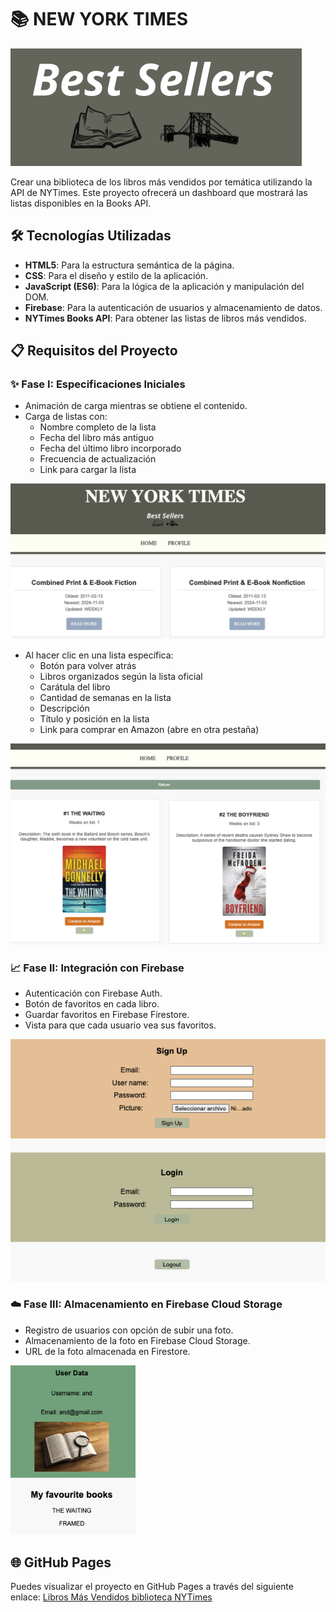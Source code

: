 # 📚 NEW YORK TIMES

![Fase I](https://raw.githubusercontent.com/Andperman/biblioteca_NYT/main/media/bestsellers.png
)

Crear una biblioteca de los libros más vendidos por temática utilizando la API de NYTimes. 
Este proyecto ofrecerá un dashboard que mostrará las listas disponibles en la Books API.


## 🛠️ Tecnologías Utilizadas

- **HTML5**: Para la estructura semántica de la página.
- **CSS**: Para el diseño y estilo de la aplicación.
- **JavaScript (ES6)**: Para la lógica de la aplicación y manipulación del DOM.
- **Firebase**: Para la autenticación de usuarios y almacenamiento de datos.
- **NYTimes Books API**: Para obtener las listas de libros más vendidos.

## 📋 Requisitos del Proyecto

### ✨ Fase I: Especificaciones Iniciales
- Animación de carga mientras se obtiene el contenido.
- Carga de listas con:
  - Nombre completo de la lista
  - Fecha del libro más antiguo
  - Fecha del último libro incorporado
  - Frecuencia de actualización
  - Link para cargar la lista
 

<img src="https://raw.githubusercontent.com/Andperman/biblioteca_NYT/main/media/R1.png" alt="Fase I" width="600"/>

- Al hacer clic en una lista específica:
  - Botón para volver atrás
  - Libros organizados según la lista oficial
  - Carátula del libro
  - Cantidad de semanas en la lista
  - Descripción
  - Título y posición en la lista
  - Link para comprar en Amazon (abre en otra pestaña)

<img src="https://raw.githubusercontent.com/Andperman/biblioteca_NYT/main/media/R2.png" alt="Fase I" width="600"/>

### 📈 Fase II: Integración con Firebase
- Autenticación con Firebase Auth.
- Botón de favoritos en cada libro.
- Guardar favoritos en Firebase Firestore.
- Vista para que cada usuario vea sus favoritos.
<img src="https://raw.githubusercontent.com/Andperman/biblioteca_NYT/main/media/R3.png" alt="Fase I" width="600"/>

### ☁️ Fase III: Almacenamiento en Firebase Cloud Storage

- Registro de usuarios con opción de subir una foto.
- Almacenamiento de la foto en Firebase Cloud Storage.
- URL de la foto almacenada en Firestore.

<img src="https://raw.githubusercontent.com/Andperman/biblioteca_NYT/main/media/R4.png" alt="FaseIII " width="200"/>

## 🌐 GitHub Pages

Puedes visualizar el proyecto en GitHub Pages a través del siguiente enlace: [Libros Más Vendidos biblioteca NYTimes](https://andperman.github.io/biblioteca_NYT/) 
